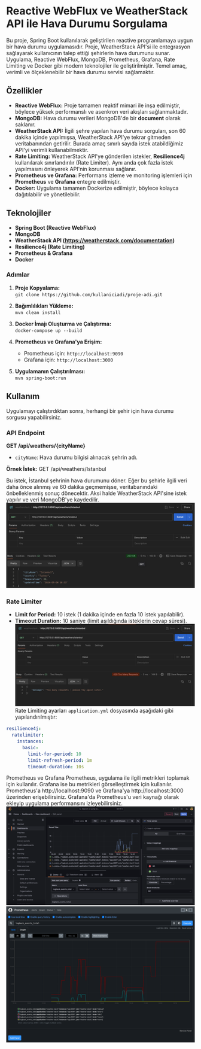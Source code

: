 # Reactive WebFlux ve WeatherStack API ile Hava Durumu Sorgulama

Bu proje, Spring Boot kullanılarak geliştirilen reactive programlamaya uygun bir hava durumu uygulamasıdır. Proje, WeatherStack API'si ile entegrasyon sağlayarak kullanıcının talep ettiği şehirlerin hava durumunu sunar.
Uygulama, Reactive WebFlux, MongoDB, Prometheus, Grafana, Rate Limiting ve Docker gibi modern teknolojiler ile geliştirilmiştir.
Temel amaç, verimli ve ölçeklenebilir bir hava durumu servisi sağlamaktır.

## Özellikler

- **Reactive WebFlux:** Proje tamamen reaktif mimari ile inşa edilmiştir, böylece yüksek performanslı ve asenkron veri akışları sağlanmaktadır.
- **MongoDB:** Hava durumu verileri MongoDB'de bir **document** olarak saklanır.
- **WeatherStack API:** İlgili şehre yapılan hava durumu sorguları, son 60 dakika içinde yapılmışsa, WeatherStack API'ye tekrar gitmeden veritabanından getirilir. Burada amaç sınırlı sayıda istek atabildiğimiz API'yi verimli kullanabilmektir.
- **Rate Limiting:** WeatherStack API'ye gönderilen istekler, **Resilience4j** kullanılarak sınırlandırılır (Rate Limiter). Aynı anda çok fazla istek yapılmasını önleyerek API'nin korunması sağlanır.
- **Prometheus ve Grafana:** Performans izleme ve monitoring işlemleri için **Prometheus** ve **Grafana** entegre edilmiştir.
- **Docker:** Uygulama tamamen Dockerize edilmiştir, böylece kolayca dağıtılabilir ve yönetilebilir.

## Teknolojiler

- **Spring Boot (Reactive WebFlux)**
- **MongoDB**
- **WeatherStack API (https://weatherstack.com/documentation)**
- **Resilience4j (Rate Limiting)**
- **Prometheus & Grafana**
- **Docker**

### Adımlar

1. **Proje Kopyalama:**  
   `git clone https://github.com/kullaniciadi/proje-adi.git`

2. **Bağımlılıkları Yükleme:**  
   `mvn clean install`

3. **Docker İmajı Oluşturma ve Çalıştırma:**  
   `docker-compose up --build`

4. **Prometheus ve Grafana'ya Erişim:**
    - Prometheus için: `http://localhost:9090`
    - Grafana için: `http://localhost:3000`

5. **Uygulamanın Çalıştırılması:**  
   `mvn spring-boot:run`


## Kullanım

Uygulamayı çalıştırdıktan sonra, herhangi bir şehir için hava durumu sorgusu yapabilirsiniz.

### API Endpoint

**GET /api/weathers/{cityName}**
- `cityName`: Hava durumu bilgisi alınacak şehrin adı.

**Örnek İstek:**
GET /api/weathers/Istanbul


Bu istek, İstanbul şehrinin hava durumunu döner. Eğer bu şehirle ilgili veri daha önce alınmış ve 60 dakika geçmemişse, veritabanındaki önbelleklenmiş sonuç dönecektir. Aksi halde WeatherStack API'sine istek yapılır ve veri MongoDB'ye kaydedilir.
![1.png](screnshoots/1.png)

### Rate Limiter

- **Limit for Period:** 10 istek (1 dakika içinde en fazla 10 istek yapılabilir).
- **Timeout Duration:** 10 saniye (limit aşıldığında isteklerin cevap süresi).
  ![4.png](screnshoots/4.png)
Rate Limiting ayarları `application.yml` dosyasında aşağıdaki gibi yapılandırılmıştır:

```yaml
resilience4j:
  ratelimiter:
    instances:
      basic:
        limit-for-period: 10
        limit-refresh-period: 1m
        timeout-duration: 10s
```

Prometheus ve Grafana
Prometheus, uygulama ile ilgili metrikleri toplamak için kullanılır. Grafana ise bu metrikleri görselleştirmek için kullanılır. Prometheus'a http://localhost:9090 ve Grafana'ya http://localhost:3000 üzerinden erişebilirsiniz.
Grafana'da Prometheus'u veri kaynağı olarak ekleyip uygulama performansını izleyebilirsiniz.
![3.png](screnshoots/3.png)
![5.png](screnshoots/5.png)